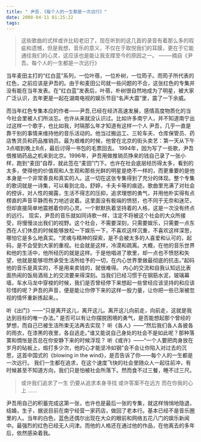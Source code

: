 ```yaml
---
title: " 尹吾.《每个人的一生都是一次远行》"
date: 2008-04-11 01:25:22
tags:
---
```


> 这些歌曲的式样或许比较老旧了，现在听到的这几首的录音有着那么多的瑕疵和遗憾，但是我想，音乐的意义，不仅在于取悦我们的耳膜，更在于它能通往我们的心灵，这应该也是能让我支撑至今的原因之一。 ——–摘自《尹吾。每个人的一生都是一次远行》

当年麦田主打的“红白蓝”系列，一位叶蓓，一位朴树，一位筠子。而筠子所代表的红色，之前应该是尹吾的。由于和麦田公司就一些问题的不合，这张红色的专集并没有能在当年发表。在“红白蓝”发表后，叶蓓，朴树很自然地成为了明星，被大家广泛认识，去年更是一起在湖南电视的娱乐节目“名声大震”里，震了一下余威。 

而当年红色专集本应的作者——尹吾,已经在经济高速发展，感情高度物质化的当今社会里被人们所淡忘。也许从来就没认识过。比如许多南宁人，并不知道南宁出过这样一个歌手，也比如我，时隔那么年才知道有这样一个人 尹吾，几乎一直是靠干别的事情来维持他的音乐活动的。他当过搬运工、三轮车夫、仓库保管员、药店售货员和药品推销员。最为艰难的时候，他曾在北京的街头卖艺：第一天从下午3点唱到晚上8点，最后讨得一书包的毛票回去。 1994年，因为写了一些歌，尹吾借推销药品之机来到北京。1996年，尹吾用做推销员挣来的钱自己录了一张小样，跑到“麦田”自荐，就此签在“麦田”门下。也许在社会底层经历得太多，看到的太多，使得他的价值观和人生观和那些光鲜的明星是绝不一样的，而更重要的是他本身是一个非常善良和真实的人。这一切在这张专集得到了充分的体现。整个专集的歌词就是一诗集，可以看到北岛，舒婷，卡夫卡等的痕迹。歌曲里充满了对社会的控诉，对人性的揭露，生活不得志的压抑，追求理想的勇气，并用他朴实得有点楞直的声音平静而有力地述说着。这里面没有极端的愤怒，也不同于无奈和迷茫，但却直接简单地震撼着你的心灵。一个默默执着坚持着的人格，这是一次没有终点的远行。 现实，尹吾的音乐就如同诗歌一样，注定不将被这个社会的大众所接受，将慢慢淡出我们的视野。这个社会，不需要深刻，只需要娱乐，只需要一点东西在人们休息的时候能够放松一下娱乐一下，不喜欢这样沉重，不喜欢这样深思，哪怕它是多么地真实。“灵魂与精神的探索，是不会被太多的人喜爱和认可的，起码，是不会受到大家的重视。社会就是这样，冷漠和疏离。大概，在他的音乐世界和他的生活中，他所经历的就是这样。于是他唱进了歌里，却一点也不愤怒和失望，他就是能够坦然承受生活所给予的一切，在内心世界里做最彻底的抗击。”起码他的音乐是真实的，不是用来卖钱的，就很难得。 内心的交流和自我认知远比表面热闹的饭局酒局上的交流要来得深刻。当我们已经习惯于在钢筋水泥，玻璃幕墙，车水马龙中穿梭的时候，我们是否曾经停下来想起一些曾经应该坚持的和应该珍惜的呢？尹吾的声音，便是能让你停下来的这样一股力量，让你把一些已渐被忽视的情怀重新拣起来。。 

听《出门》——“只是离开这儿，离开这儿。离开这儿向前走，向前走，这就是我达到目标的唯一办法。” 是否可以有让你摆脱困境的勇气，是否能想起那个曾经的梦想，而自己已被生活所束无法再去实现？ 听《各人》——“然后我们各人各披各的雨衣，在漆黑的夜里，各自逃走。”谁又能说自己身处的社会不是如此呢？那种落寞和惆怅是否总在你安静下来的时候浮现？ 听《或许》——“一个人要把肉身放在岁月的砧板上，煅打多少次，他的心才能坚冷如钢”会不会让你陷入对过去的沉思，这首中国式的《blowing in the wind》，是否告诉了你——每个人的一生都是一次远行。 我们一生都在追求，在这个速度飞快的社会里随众人一起往前冲，有时候甚至不知道方向，我们只是怕被社会所落下。然而食不过三餐，睡不过三尺。

> 或许我们追求了一生 仍要从追求本身寻找 或许答案不在远方 而在你我的心上 ……

尹吾用自己的积蓄完成这第一张，也许也是最后一张的专集，就这样悄悄地隐退，结婚，生子，据说目前在南宁经营一家药店，做回了老本行。基本已经不是音乐圈里的人。当年的白色，蓝色还偶尔出现在大众的眼前和网络五花八门的娱乐新闻中。最强烈的红色已经无人问津。而他的人格还在通过他的作品，在他离去的多年后，依然感染着我。